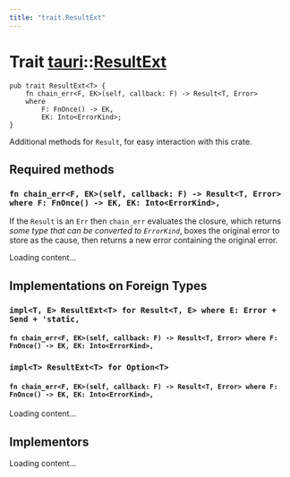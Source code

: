 ```yaml
---
title: "trait.ResultExt"
---
```


# Trait [tauri](/docs/api/rust/tauri/index.html)::​[ResultExt](/docs/api/rust/tauri/)

    pub trait ResultExt<T> {
        fn chain_err<F, EK>(self, callback: F) -> Result<T, Error>
        where
            F: FnOnce() -> EK,
            EK: Into<ErrorKind>;
    }

Additional methods for `Result`, for easy interaction with this crate.

## Required methods

### `fn chain_err<F, EK>(self, callback: F) -> Result<T, Error> where F: FnOnce() -> EK, EK: Into<ErrorKind>,`

If the `Result` is an `Err` then `chain_err` evaluates the closure, which returns _some type that can be converted to `ErrorKind`_, boxes the original error to store as the cause, then returns a new error containing the original error.

Loading content...

## Implementations on Foreign Types

### `impl<T, E> ResultExt<T> for Result<T, E> where E: Error + Send + 'static,`

#### `fn chain_err<F, EK>(self, callback: F) -> Result<T, Error> where F: FnOnce() -> EK, EK: Into<ErrorKind>,`

### `impl<T> ResultExt<T> for Option<T>`

#### `fn chain_err<F, EK>(self, callback: F) -> Result<T, Error> where F: FnOnce() -> EK, EK: Into<ErrorKind>,`

Loading content...

## Implementors

Loading content...

      